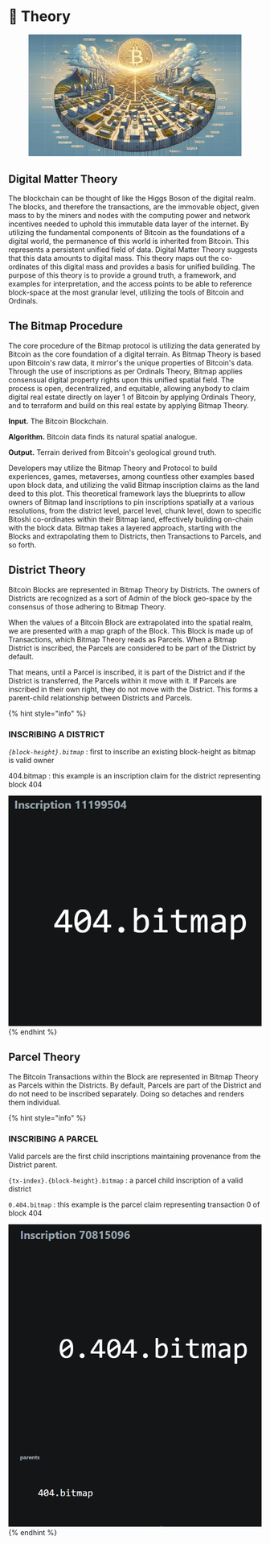 # 📄 Theory

<figure><img src="../.gitbook/assets/BitmapLand.png" alt=""><figcaption></figcaption></figure>

## Digital Matter Theory

The blockchain can be thought of like the Higgs Boson of the digital realm. The blocks, and therefore the transactions, are the immovable object, given mass to by the miners and nodes with the computing power and network incentives needed to uphold this immutable data layer of the internet. By utilizing the fundamental components of Bitcoin as the foundations of a digital world, the permanence of this world is inherited from Bitcoin. This represents a persistent unified field of data. Digital Matter Theory suggests that this data amounts to digital mass. This theory maps out the co-ordinates of this digital mass and provides a basis for unified building. The purpose of this theory is to provide a ground truth, a framework, and examples for interpretation, and the access points to be able to reference block-space at the most granular level, utilizing the tools of Bitcoin and Ordinals.

## The Bitmap Procedure

The core procedure of the Bitmap protocol is utilizing the data generated by Bitcoin as the core foundation of a digital terrain. As Bitmap Theory is based upon Bitcoin's raw data, it mirror's the unique properties of Bitcoin's data. Through the use of inscriptions as per Ordinals Theory, Bitmap applies consensual digital property rights upon this unified spatial field. The process is open, decentralized, and equitable, allowing anybody to claim digital real estate directly on layer 1 of Bitcoin by applying Ordinals Theory, and to terraform and build on this real estate by applying Bitmap Theory.

**Input.** The Bitcoin Blockchain.

**Algorithm.** Bitcoin data finds its natural spatial analogue.

**Output.** Terrain derived from Bitcoin's geological ground truth.

Developers may utilize the Bitmap Theory and Protocol to build experiences, games, metaverses, among countless other examples based upon block data, and utilizing the valid Bitmap inscription claims as the land deed to this plot. This theoretical framework lays the blueprints to allow owners of Bitmap land inscriptions to pin inscriptions spatially at a various resolutions, from the district level, parcel level, chunk level, down to specific Bitoshi co-ordinates within their Bitmap land, effectively building on-chain with the block data. Bitmap takes a layered approach, starting with the Blocks and extrapolating them to Districts, then Transactions to Parcels, and so forth.

## District Theory

Bitcoin Blocks are represented in Bitmap Theory by Districts. The owners of Districts are recognized as a sort of Admin of the block geo-space by the consensus of those adhering to Bitmap Theory.

When the values of a Bitcoin Block are extrapolated into the spatial realm, we are presented with a map graph of the Block. This Block is made up of Transactions, which Bitmap Theory reads as Parcels. When a Bitmap District is inscribed, the Parcels are considered to be part of the District by default.

That means, until a Parcel is inscribed, it is part of the District and if the District is transferred, the Parcels within it move with it. If Parcels are inscribed in their own right, they do not move with the District. This forms a parent-child relationship between Districts and Parcels.

{% hint style="info" %}
### INSCRIBING A DISTRICT

_`{block-height}.bitmap`_ : first to inscribe an existing block-height as bitmap is valid owner

404.bitmap : this example is an inscription claim for the district representing block 404

![](<../.gitbook/assets/image (1).png>)&#x20;
{% endhint %}

## Parcel Theory

The Bitcoin Transactions within the Block are represented in Bitmap Theory as Parcels within the Districts. By default, Parcels are part of the District and do not need to be inscribed separately. Doing so detaches and renders them individual.

{% hint style="info" %}
### INSCRIBING A PARCEL

Valid parcels are the first child inscriptions maintaining provenance from the District parent.

`{tx-index}.{block-height}.bitmap` : a parcel child inscription of a valid district

`0.404.bitmap` : this example is the parcel claim representing transaction 0 of block 404

![](<../.gitbook/assets/image (11).png>)
{% endhint %}



